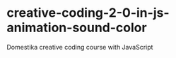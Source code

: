 # creative-coding-2-0-in-js-animation-sound-color
 Domestika creative coding course with JavaScript
